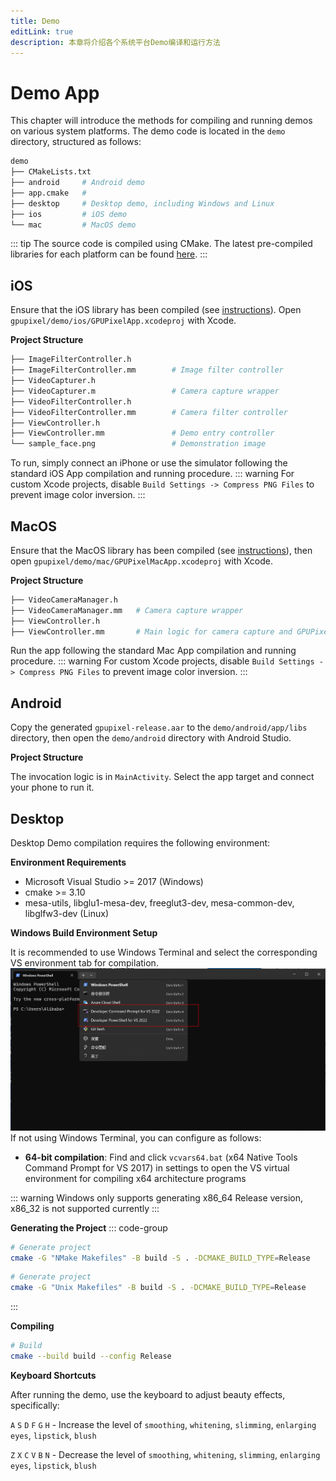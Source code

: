 ```yaml
---
title: Demo
editLink: true
description: 本章将介绍各个系统平台Demo编译和运行方法
---
```



# Demo App

This chapter will introduce the methods for compiling and running demos on various system platforms. The demo code is located in the `demo` directory, structured as follows:

```bash
demo
├── CMakeLists.txt
├── android     # Android demo
├── app.cmake   #
├── desktop     # Desktop demo, including Windows and Linux
├── ios         # iOS demo
└── mac         # MacOS demo
```

::: tip
The source code is compiled using CMake. The latest pre-compiled libraries for each platform can be found [here](https://github.com/pixpark/gpupixel/releases/latest).
:::

## iOS
Ensure that the iOS library has been compiled (see [instructions](build#ios)). Open `gpupixel/demo/ios/GPUPixelApp.xcodeproj` with Xcode.

**Project Structure**

```bash
├── ImageFilterController.h         
├── ImageFilterController.mm        # Image filter controller
├── VideoCapturer.h
├── VideoCapturer.m                 # Camera capture wrapper
├── VideoFilterController.h
├── VideoFilterController.mm        # Camera filter controller
├── ViewController.h
├── ViewController.mm               # Demo entry controller
└── sample_face.png                 # Demonstration image
```

To run, simply connect an iPhone or use the simulator following the standard iOS App compilation and running procedure.
::: warning
For custom Xcode projects, disable `Build Settings -> Compress PNG Files` to prevent image color inversion.
:::
## MacOS
Ensure that the MacOS library has been compiled (see [instructions](build#mac)), then open `gpupixel/demo/mac/GPUPixelMacApp.xcodeproj` with Xcode.

**Project Structure**

```bash
├── VideoCameraManager.h
├── VideoCameraManager.mm   # Camera capture wrapper
├── ViewController.h
├── ViewController.mm       # Main logic for camera capture and GPUPixel filter invocation
```

Run the app following the standard Mac App compilation and running procedure.
::: warning
For custom Xcode projects, disable `Build Settings -> Compress PNG Files` to prevent image color inversion.
:::
## Android

Copy the generated `gpupixel-release.aar` to the `demo/android/app/libs` directory, then open the `demo/android` directory with Android Studio.

**Project Structure**

The invocation logic is in `MainActivity`. Select the app target and connect your phone to run it.
 
## Desktop

Desktop Demo compilation requires the following environment:

**Environment Requirements**
- Microsoft Visual Studio >= 2017 (Windows)
- cmake >= 3.10
- mesa-utils, libglu1-mesa-dev, freeglut3-dev, mesa-common-dev, libglfw3-dev (Linux)

**Windows Build Environment Setup**

It is recommended to use Windows Terminal and select the corresponding VS environment tab for compilation.
![Windows Terminal](../../image/win-terminal.png)
If not using Windows Terminal, you can configure as follows:

- **64-bit compilation**: Find and click `vcvars64.bat` (x64 Native Tools Command Prompt for VS 2017) in settings to open the VS virtual environment for compiling x64 architecture programs

::: warning
Windows only supports generating x86_64 Release version, x86_32 is not supported currently
:::

**Generating the Project**
::: code-group
```bash [Windows]
# Generate project
cmake -G "NMake Makefiles" -B build -S . -DCMAKE_BUILD_TYPE=Release
```
```bash [Linux]
# Generate project
cmake -G "Unix Makefiles" -B build -S . -DCMAKE_BUILD_TYPE=Release
```
:::

**Compiling**
```bash
# Build
cmake --build build --config Release
```

**Keyboard Shortcuts**

After running the demo, use the keyboard to adjust beauty effects, specifically:

`A` `S` `D` `F` `G` `H` - Increase the level of `smoothing`, `whitening`, `slimming`, `enlarging eyes`, `lipstick`, `blush`

`Z` `X` `C` `V` `B` `N` - Decrease the level of `smoothing`, `whitening`, `slimming`, `enlarging eyes`, `lipstick`, `blush`